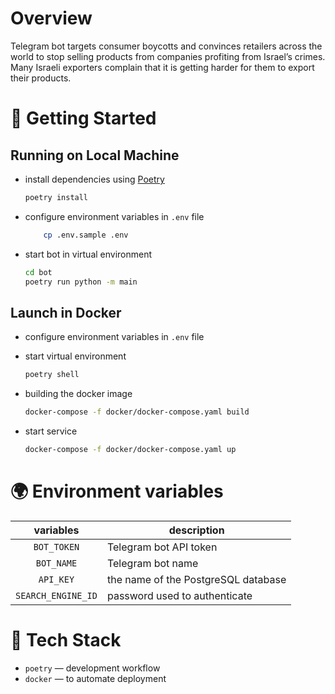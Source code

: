 # Overview
Telegram bot targets consumer boycotts and convinces retailers across the world to stop selling products from companies profiting from Israel’s crimes. Many Israeli exporters complain that it is getting harder for them to export their products.

# 🚀 Getting Started

## Running on Local Machine

-   install dependencies using [Poetry](https://python-poetry.org "python package manager")
    ```bash
    poetry install
    ```
-   configure environment variables in `.env` file
    ```bash
        cp .env.sample .env
    ```
-   start bot in virtual environment
    ```bash
    cd bot
    poetry run python -m main
    ```

## Launch in Docker

-   configure environment variables in `.env` file

-   start virtual environment
    ```bash
    poetry shell
    ```
-   building the docker image
    ```bash
    docker-compose -f docker/docker-compose.yaml build
    ```
-   start service
    ```bash
    docker-compose -f docker/docker-compose.yaml up
    ```

# 🌍 Environment variables

|      variables       | description                         |
|:--------------------:|-------------------------------------|
|     `BOT_TOKEN`      | Telegram bot API token              |
|      `BOT_NAME`      | Telegram bot name                   |
|      `API_KEY`       | the name of the PostgreSQL database |
|  `SEARCH_ENGINE_ID`  | password used to authenticate       |

# 🔧 Tech Stack

-   `poetry` — development workflow
-   `docker` — to automate deployment
